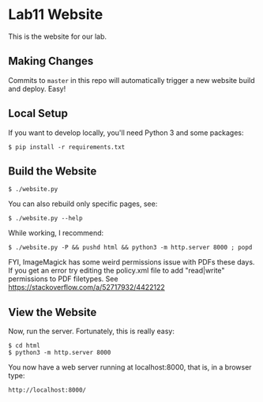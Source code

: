 Lab11 Website
=============

This is the website for our lab.

Making Changes
--------------

Commits to `master` in this repo will automatically trigger a new website build
and deploy. Easy!

Local Setup
-----------

If you want to develop locally, you'll need Python 3 and some packages:

    $ pip install -r requirements.txt

Build the Website
-----------------

    $ ./website.py

You can also rebuild only specific pages, see:

    $ ./website.py --help

While working, I recommend:

    $ ./website.py -P && pushd html && python3 -m http.server 8000 ; popd

FYI, ImageMagick has some weird permissions issue with PDFs these days. If you
get an error try editing the policy.xml file to add "read|write" permissions to
PDF filetypes. See https://stackoverflow.com/a/52717932/4422122

View the Website
----------------

Now, run the server. Fortunately, this is really easy:

    $ cd html
    $ python3 -m http.server 8000

You now have a web server running at localhost:8000, that is, in a browser type:

    http://localhost:8000/


